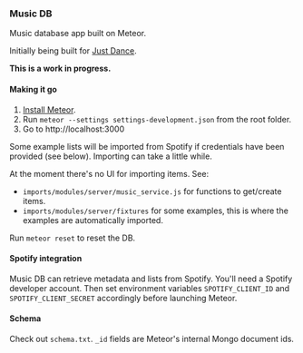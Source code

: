 ### Music DB

Music database app built on Meteor.

Initially being built for [Just Dance](https://www.facebook.com/groups/166298646868224).

**This is a work in progress.**


#### Making it go

1. [Install Meteor](https://www.meteor.com/install).
2. Run `meteor --settings settings-development.json` from the root folder.
3. Go to http://localhost:3000

Some example lists will be imported from Spotify if credentials have been provided (see below). Importing can take a little while.

At the moment there's no UI for importing items. See:
* `imports/modules/server/music_service.js` for functions to get/create items.
* `imports/modules/server/fixtures` for some examples, this is where the examples are automatically imported.

Run `meteor reset` to reset the DB.


#### Spotify integration

Music DB can retrieve metadata and lists from Spotify.
You'll need a Spotify developer account.
Then set environment variables `SPOTIFY_CLIENT_ID` and `SPOTIFY_CLIENT_SECRET` accordingly before launching Meteor.


#### Schema

Check out `schema.txt`. `_id` fields are Meteor's internal Mongo document ids.
